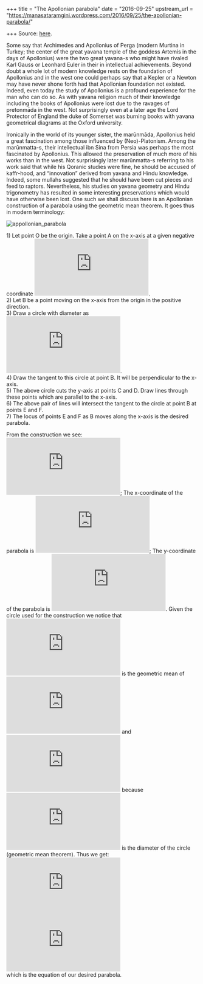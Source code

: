 +++
title = "The Apollonian parabola"
date = "2016-09-25"
upstream_url = "https://manasataramgini.wordpress.com/2016/09/25/the-apollonian-parabola/"

+++
Source: [here](https://manasataramgini.wordpress.com/2016/09/25/the-apollonian-parabola/).

Some say that Archimedes and Apollonius of Perga (modern Murtina in Turkey; the center of the great yavana temple of the goddess Artemis in the days of Apollonius) were the two great yavana-s who might have rivaled Karl Gauss or Leonhard Euler in their in intellectual achievements. Beyond doubt a whole lot of modern knowledge rests on the foundation of Apollonius and in the west one could perhaps say that a Kepler or a Newton may have never shone forth had that Apollonian foundation not existed. Indeed, even today the study of Apollonius is a profound experience for the man who can do so. As with yavana religion much of their knowledge including the books of Apollonius were lost due to the ravages of pretonmāda in the west. Not surprisingly even at a later age the Lord Protector of England the duke of Somerset was burning books with yavana geometrical diagrams at the Oxford university.

Ironically in the world of its younger sister, the marūnmāda, Apollonius held a great fascination among those influenced by (Neo)-Platonism. Among the marūnmatta-s, their intellectual ibn Sina from Persia was perhaps the most fascinated by Apollonius. This allowed the preservation of much more of his works than in the west. Not surprisingly later marūnmatta-s referring to his work said that while his Qoranic studies were fine, he should be accused of kaffr-hood, and “innovation” derived from yavana and Hindu knowledge. Indeed, some mullahs suggested that he should have been cut pieces and feed to raptors. Nevertheless, his studies on yavana geometry and Hindu trigonometry has resulted in some interesting preservations which would have otherwise been lost. One such we shall discuss here is an Apollonian construction of a parabola using the geometric mean theorem. It goes thus in modern terminology:

![appollonian_parabola](https://manasataramgini.files.wordpress.com/2016/09/appollonian_parabola1.png?w=640&h=457)

1\) Let point O be the origin. Take a point A on the x-axis at a given negative coordinate
![(-a,0)](https://s0.wp.com/latex.php?latex=%28-a%2C0%29&bg=ffffff&fg=333333&s=0&c=20201002).  
2) Let B be a point moving on the x-axis from the origin in the positive direction.  
3) Draw a circle with diameter as
![\\overline{AB}](https://s0.wp.com/latex.php?latex=%5Coverline%7BAB%7D&bg=ffffff&fg=333333&s=0&c=20201002).  
4) Draw the tangent to this circle at point B. It will be perpendicular to the x-axis.  
5) The above circle cuts the y-axis at points C and D. Draw lines through these points which are parallel to the x-axis.  
6) The above pair of lines will intersect the tangent to the circle at point B at points E and F.  
7) The locus of points E and F as B moves along the x-axis is the desired parabola.

From the construction we see:  
![\\overline{OA}=a](https://s0.wp.com/latex.php?latex=%5Coverline%7BOA%7D%3Da&bg=ffffff&fg=333333&s=0&c=20201002);
The x-coordinate of the parabola is
![\\overline{OB}=x](https://s0.wp.com/latex.php?latex=%5Coverline%7BOB%7D%3Dx&bg=ffffff&fg=333333&s=0&c=20201002);
The y-coordinate of the parabola is
![\\overline{OC}=\\overline{OD}=y](https://s0.wp.com/latex.php?latex=%5Coverline%7BOC%7D%3D%5Coverline%7BOD%7D%3Dy&bg=ffffff&fg=333333&s=0&c=20201002).
Given the circle used for the construction we notice that
![\\overline{OC}=\\overline{OD}](https://s0.wp.com/latex.php?latex=%5Coverline%7BOC%7D%3D%5Coverline%7BOD%7D&bg=ffffff&fg=333333&s=0&c=20201002)
is the geometric mean of
![\\overline{OA}](https://s0.wp.com/latex.php?latex=%5Coverline%7BOA%7D&bg=ffffff&fg=333333&s=0&c=20201002)
and
![\\overline{OB}](https://s0.wp.com/latex.php?latex=%5Coverline%7BOB%7D&bg=ffffff&fg=333333&s=0&c=20201002)
because
![\\overline{AB}](https://s0.wp.com/latex.php?latex=%5Coverline%7BAB%7D&bg=ffffff&fg=333333&s=0&c=20201002)
is the diameter of the circle (geometric mean theorem). Thus we get:  
![y=\\sqrt{ax}](https://s0.wp.com/latex.php?latex=y%3D%5Csqrt%7Bax%7D&bg=ffffff&fg=333333&s=0&c=20201002)  
![\\therefore
y^2=ax](https://s0.wp.com/latex.php?latex=%5Ctherefore+y%5E2%3Dax&bg=ffffff&fg=333333&s=0&c=20201002)  
which is the equation of our desired parabola.
